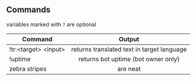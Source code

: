 ## Commands

variables marked with `?` are optional

| Command                  |                   Output                   |
| ------------------------ | :----------------------------------------: |
| !tr:\<target\> \<input\> | returns translated text in target language |
| !uptime                  |    returns bot uptime (bot owner only)     |
| zebra stripes            |                  are neat                  |
